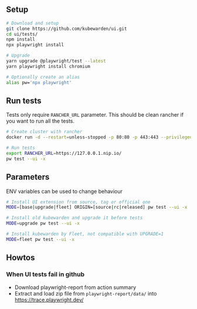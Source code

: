 ## Setup

```bash
# Download and setup
git clone https://github.com/kubewarden/ui.git
cd ui/tests/
npm install
npx playwright install

# Upgrade
yarn upgrade @playwright/test --latest
yarn playwright install chromium

# Optionally create an alias
alias pw='npx playwright'
```

## Run tests

Tests only require `RANCHER_URL` parameter.
This should be clean rancher if you want to run all the tests.

```bash
# Create cluster with rancher
docker run -d --restart=unless-stopped -p 80:80 -p 443:443 --privileged -e CATTLE_BOOTSTRAP_PASSWORD=sa rancher/rancher:latest

# Run tests
export RANCHER_URL=https://127.0.0.1.nip.io/
pw test --ui -x
```


## Parameters

ENV variables can be used to change behaviour

```bash
# Install UI extension from source, tag or official one
MODE=[base|upgrade|fleet] ORIGIN=[source|rc|released] pw test --ui -x

# Install old kubewarden and upgrade it before tests
MODE=upgrade pw test --ui -x

# Install kubewarden by Fleet, not compatible with UPGRADE=1
MODE=fleet pw test --ui -x
```

## Howtos

### When UI tests fail in github

- Download playwright-report from action summary
- Extract and load zip file from `playwright-report/data/` into https://trace.playwright.dev/

